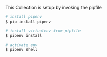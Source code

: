 This Collection is setup by invoking the pipfile

``` bash
# install pipenv
$ pip install pipenv

# install virtualenv from pipfile
$ pipenv install

# activate env
$ pipenv shell
```
